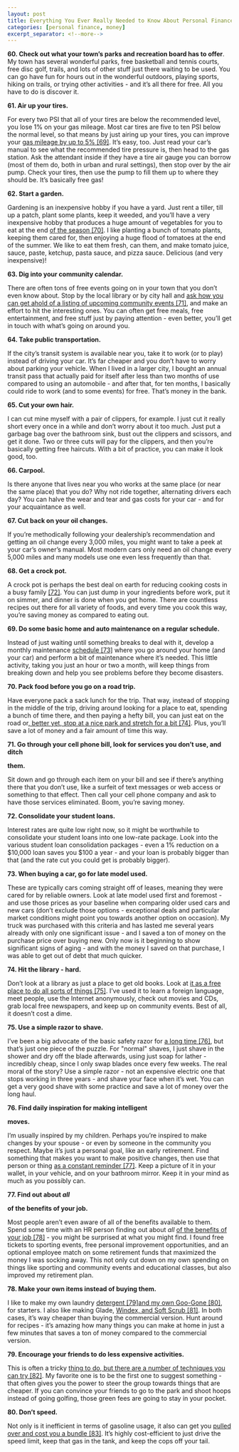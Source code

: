 ```yaml
---
layout: post
title: Everything You Ever Really Needed to Know About Personal Finance Tips 60 to 80
categories: [personal finance, money]
excerpt_separator: <!--more-->
---
```


**60. Check out what your townʼs parks and recreation board has to offer**. My town has several wonderful parks, free basketball and tennis courts, free disc golf, trails, and lots of other stuff just there waiting to be used. You can go have fun for hours out in the wonderful outdoors, playing sports, hiking on trails, or trying other activities - and itʼs all there for free. All you have to do is discover it.

**61. Air up your tires.**

For every two PSI that all of your tires are below the recommended level, you lose 1% on your gas mileage. Most car tires are five to ten PSI below the normal level, so that means by just airing up your tires, you can improve your [gas mileage by up to 5% \[69\]](http://www.thesimpledollar.com/2007/03/05/five-minute-finances-7-air-up-your-tires/). Itʼs easy, too. Just read your carʼs manual to see what the recommended tire pressure is, then head to the gas station. Ask the attendant inside if they have a tire air gauge you can borrow (most of them do, both in urban and rural settings), then stop over by the air pump. Check your tires, then use the pump to fill them up to where they should be. Itʼs basically free gas!
<!--more-->
**62. Start a garden.**

Gardening is an inexpensive hobby if you have a yard. Just rent a tiller, till up a patch, plant some plants, keep it weeded, and youʼll have a very inexpensive hobby that produces a huge amount of vegetables for you to eat at the end [of the season \[70\]](http://www.thesimpledollar.com/2009/03/27/spring-and-the-awakening-garden/). I like planting a bunch of tomato plants, keeping them cared for, then enjoying a huge flood of tomatoes at the end of the summer. We like to eat them fresh, can them, and make tomato juice, sauce, paste, ketchup, pasta sauce, and pizza sauce. Delicious (and very inexpensive)!

**63. Dig into your community calendar.**

There are often tons of free events going on in your town that you donʼt even know about. Stop by the local library or by city hall and [ask how you can get ahold of a listing of upcoming community events \[71\]](http://www.thesimpledollar.com/2007/04/06/five-minute-finances-21-look-at-your-community-calendar/), and make an effort to hit the interesting ones. You can often get free meals, free entertainment, and free stuff just by paying attention - even better, youʼll get in touch with whatʼs going on around you.

**64. Take public transportation.**

If the cityʼs transit system is available near you, take it to work (or to play) instead of driving your car. Itʼs far cheaper and you donʼt have to worry about parking your vehicle. When I lived in a larger city, I bought an annual transit pass that actually paid for itself after less than two months of use compared to using an automobile - and after that, for ten months, I basically could ride to work (and to some events) for free. Thatʼs money in the bank.
<amp-img width="210" height="148" layout="intrinsic" src="/assets/images/000014.png"></amp-img>

**65. Cut your own hair.**

I can cut mine myself with a pair of clippers, for example. I just cut it really short every once in a while and donʼt worry about it too much. Just put a garbage bag over the bathroom sink, bust out the clippers and scissors, and get it done. Two or three cuts will pay for the clippers, and then youʼre basically getting free haircuts. With a bit of practice, you can make it look good, too.

**66. Carpool.**

Is there anyone that lives near you who works at the same place (or near the same place) that you do? Why not ride together, alternating drivers each day? You can halve the wear and tear and gas costs for your car - and for your acquaintance as well.

**67. Cut back on your oil changes.**

If youʼre methodically following your dealershipʼs recommendation and getting an oil change every 3,000 miles, you might want to take a peek at your carʼs ownerʼs manual. Most modern cars only need an oil change every 5,000 miles and many models use one even less frequently than that.

**68. Get a crock pot.**

A crock pot is perhaps the best deal on earth for reducing cooking costs in a busy family [\[72\]](http://www.thesimpledollar.com/2007/03/08/the-art-of-the-slow-cooker/). You can just dump in your ingredients before work, put it on simmer, and dinner is done when you get home. There are countless recipes out there for all variety of foods, and every time you cook this way, youʼre saving money as compared to eating out.

**69. Do some basic home and auto maintenance on a regular schedule.**

Instead of just waiting until something breaks to deal with it, develop a monthly maintenance [schedule \[73\]](http://www.thesimpledollar.com/2007/06/05/save-time-effort-and-money-with-a-monthly-home-and-auto-maintenance-checklist/) where you go around your home (and your car) and perform a bit of maintenance where itʼs needed. This little activity, taking you just an hour or two a month, will keep things from breaking down and help you see problems before they become disasters.

**70. Pack food before you go on a road trip.**

Have everyone pack a sack lunch for the trip. That way, instead of stopping in the middle of the trip, driving around looking for a place to eat, spending a bunch of time there, and then paying a hefty bill, you can just eat on the road or[, better yet, stop at a nice park and stretch for a bit \[74\]](http://www.thesimpledollar.com/2009/03/22/saving-money-on-a-road-trip-with-kids/). Plus, youʼll save a lot of money and a fair amount of time this way.

**71. Go through your cell phone bill, look for services you donʼt use, and ditch**

**them.**

Sit down and go through each item on your bill and see if thereʼs anything there that you donʼt use, like a surfeit of text messages or web access or something to that effect. Then call your cell phone company and ask to have those services eliminated. Boom, youʼre saving money.

**72. Consolidate your student loans.**

Interest rates are quite low right now, so it might be worthwhile to consolidate your student loans into one low-rate package. Look into the various student loan consolidation packages - even a 1% reduction on a \$10,000 loan saves you \$100 a year - and your loan is probably bigger than that (and the rate cut you could get is probably bigger).

**73. When buying a car, go for late model used.**

These are typically cars coming straight off of leases, meaning they were cared for by reliable owners. Look at late model used first and foremost - and use those prices as your baseline when comparing older used cars and new cars (donʼt exclude those options - exceptional deals and particular market conditions might point you towards another option on occasion). My truck was purchased with this criteria and has lasted me several years already with only one significant issue - and I saved a ton of money on the purchase price over buying new. Only now is it beginning to show significant signs of aging - and with the money I saved on that purchase, I was able to get out of debt that much quicker.

**74. Hit the library - hard.**

Donʼt look at a library as just a place to get old books. Look at [it as a free place to do all sorts of things \[75\]](http://www.thesimpledollar.com/2007/02/17/5-ways-your-local-library-can-transform-your-life-without-even-checking-out-a-book/). Iʼve used it to learn a foreign language, meet people, use the Internet anonymously, check out movies and CDs, grab local free newspapers, and keep up on community events. Best of all, it doesnʼt cost a dime.

**75. Use a simple razor to shave.**

Iʼve been a big advocate of the basic safety razor for [a long time \[76\]](http://www.thesimpledollar.com/2007/03/21/the-simple-dollar-guide-to-shaving/), but thatʼs just one piece of the puzzle. For "normal" shaves, I just shave <amp-img width="168" height="306" layout="intrinsic" src="/assets/images/000015.png"></amp-img> in the shower and dry off the blade afterwards, using just soap for lather - incredibly cheap, since I only swap blades once every few weeks. The real moral of the story? Use a simple razor - not an expensive electric one that stops working in three years - and shave your face when itʼs wet. You can get a very good shave with some practice and save a lot of money over the long haul.

**76. Find daily inspiration for making intelligent**

**moves.**

Iʼm usually inspired by my children. Perhaps youʼre inspired to make changes by your spouse - or even by someone in the community you respect. Maybe itʼs just a personal goal, like an early retirement. Find something that makes you want to make positive changes, then use that person or thing [as a constant reminder \[77\]](http://www.thesimpledollar.com/2008/06/28/finding-inspiration-for-financial-change/). Keep a picture of it in your wallet, in your vehicle, and on your bathroom mirror. Keep it in your mind as much as you possibly can.

**77. Find out about *all***



**of the benefits of your job.**

Most people arenʼt even aware of all of the benefits available to them. Spend some time with an HR person finding out about *all* [of the benefits of your job \[78\]](http://www.thesimpledollar.com/2007/09/13/the-one-hour-project-dig-into-your-job-benefits/) - you might be surprised at what you might find. I found free tickets to sporting events, free personal improvement opportunities, and an optional employee match on some retirement funds that maximized the money I was socking away. This not only cut down on my own spending on things like sporting and community events and educational classes, but also improved my retirement plan.

**78. Make your own items instead of buying them.**

I like to make my own laundry [detergent \[79\]](http://www.thesimpledollar.com/2007/03/15/how-to-make-your-own-laundry-detergent-and-save-big-money/)[and my own Goo-Gone \[80\]](http://www.thesimpledollar.com/2007/04/05/the-frugal-geeks-toolbox/), for starters. I also like making Glade, [Windex, and Soft Scrub \[81\]](http://www.thesimpledollar.com/2007/03/06/spring-cleaning-time-here-are-some-tips-for-cleaning-supplies-on-the-cheap/). In both cases, itʼs way cheaper than buying the commercial version. Hunt around for recipes - itʼs amazing how many things you can make at home in just a few minutes that saves a ton of money compared to the commercial version.
<amp-img width="240" height="169" layout="intrinsic" src="/assets/images/000016.png"></amp-img>

**79. Encourage your friends to do less expensive activities.**

This is often a tricky [thing to do, but there are a number of techniques you can try \[82\]](http://www.thesimpledollar.com/2007/03/07/are-your-friends-always-spending-money-ten-frugal-activities-and-advice-on-how-to-suggest-them/). My favorite one is to be the first one to suggest something - that often gives you the power to steer the group towards things that are cheaper. If you can convince your friends to go to the park and shoot hoops instead of going golfing, those green fees are going to stay in your pocket.

**80. Donʼt speed.**

Not only is it inefficient in terms of gasoline usage, it also can get you [pulled over and cost you a bundle \[83\]](http://www.thesimpledollar.com/2007/04/23/the-economics-of-speeding-or-how-i-got-a-ticket-this-morning/). Itʼs highly cost-efficient to just drive the speed limit, keep that gas in the tank, and keep the cops off your tail.
